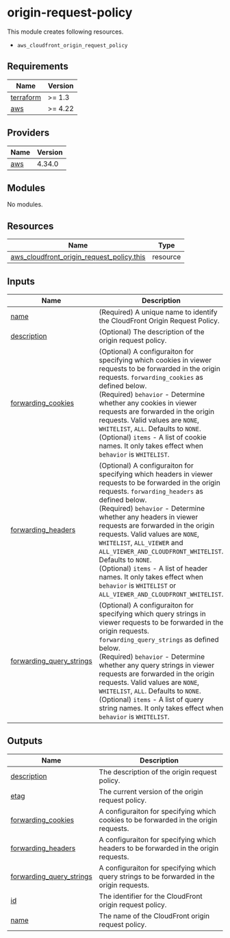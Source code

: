 # origin-request-policy

This module creates following resources.

- `aws_cloudfront_origin_request_policy`

<!-- BEGINNING OF PRE-COMMIT-TERRAFORM DOCS HOOK -->
## Requirements

| Name | Version |
|------|---------|
| <a name="requirement_terraform"></a> [terraform](#requirement\_terraform) | >= 1.3 |
| <a name="requirement_aws"></a> [aws](#requirement\_aws) | >= 4.22 |

## Providers

| Name | Version |
|------|---------|
| <a name="provider_aws"></a> [aws](#provider\_aws) | 4.34.0 |

## Modules

No modules.

## Resources

| Name | Type |
|------|------|
| [aws_cloudfront_origin_request_policy.this](https://registry.terraform.io/providers/hashicorp/aws/latest/docs/resources/cloudfront_origin_request_policy) | resource |

## Inputs

| Name | Description | Type | Default | Required |
|------|-------------|------|---------|:--------:|
| <a name="input_name"></a> [name](#input\_name) | (Required) A unique name to identify the CloudFront Origin Request Policy. | `string` | n/a | yes |
| <a name="input_description"></a> [description](#input\_description) | (Optional) The description of the origin request policy. | `string` | `"Managed by Terraform."` | no |
| <a name="input_forwarding_cookies"></a> [forwarding\_cookies](#input\_forwarding\_cookies) | (Optional) A configuraiton for specifying which cookies in viewer requests to be forwarded in the origin requests. `forwarding_cookies` as defined below.<br>    (Required) `behavior` - Determine whether any cookies in viewer requests are forwarded in the origin requests. Valid values are `NONE`, `WHITELIST`, `ALL`. Defaults to `NONE`.<br>    (Optional) `items` - A list of cookie names. It only takes effect when `behavior` is `WHITELIST`. | <pre>object({<br>    behavior = optional(string, "NONE")<br>    items    = optional(set(string), [])<br>  })</pre> | `{}` | no |
| <a name="input_forwarding_headers"></a> [forwarding\_headers](#input\_forwarding\_headers) | (Optional) A configuraiton for specifying which headers in viewer requests to be forwarded in the origin requests. `forwarding_headers` as defined below.<br>    (Required) `behavior` - Determine whether any headers in viewer requests are forwarded in the origin requests. Valid values are `NONE`, `WHITELIST`, `ALL_VIEWER` and `ALL_VIEWER_AND_CLOUDFRONT_WHITELIST`. Defaults to `NONE`.<br>    (Optional) `items` - A list of header names. It only takes effect when `behavior` is `WHITELIST` or `ALL_VIEWER_AND_CLOUDFRONT_WHITELIST`. | <pre>object({<br>    behavior = optional(string, "NONE")<br>    items    = optional(set(string), [])<br>  })</pre> | `{}` | no |
| <a name="input_forwarding_query_strings"></a> [forwarding\_query\_strings](#input\_forwarding\_query\_strings) | (Optional) A configuraiton for specifying which query strings in viewer requests to be forwarded in the origin requests. `forwarding_query_strings` as defined below.<br>    (Required) `behavior` - Determine whether any query strings in viewer requests are forwarded in the origin requests. Valid values are `NONE`, `WHITELIST`, `ALL`. Defaults to `NONE`.<br>    (Optional) `items` - A list of query string names. It only takes effect when `behavior` is `WHITELIST`. | <pre>object({<br>    behavior = optional(string, "NONE")<br>    items    = optional(set(string), [])<br>  })</pre> | `{}` | no |

## Outputs

| Name | Description |
|------|-------------|
| <a name="output_description"></a> [description](#output\_description) | The description of the origin request policy. |
| <a name="output_etag"></a> [etag](#output\_etag) | The current version of the origin request policy. |
| <a name="output_forwarding_cookies"></a> [forwarding\_cookies](#output\_forwarding\_cookies) | A configuraiton for specifying which cookies to be forwarded in the origin requests. |
| <a name="output_forwarding_headers"></a> [forwarding\_headers](#output\_forwarding\_headers) | A configuraiton for specifying which headers to be forwarded in the origin requests. |
| <a name="output_forwarding_query_strings"></a> [forwarding\_query\_strings](#output\_forwarding\_query\_strings) | A configuraiton for specifying which query strings to be forwarded in the origin requests. |
| <a name="output_id"></a> [id](#output\_id) | The identifier for the CloudFront origin request policy. |
| <a name="output_name"></a> [name](#output\_name) | The name of the CloudFront origin request policy. |
<!-- END OF PRE-COMMIT-TERRAFORM DOCS HOOK -->
